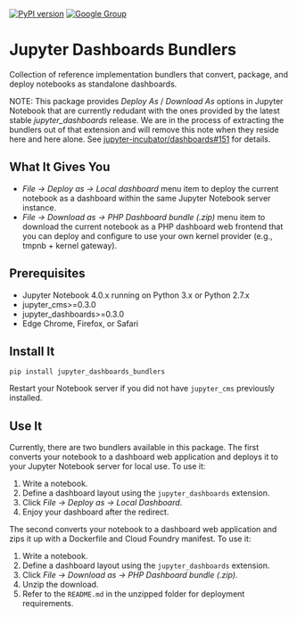 [![PyPI version](https://badge.fury.io/py/jupyter_dashboards_bundler.svg)](https://badge.fury.io/py/jupyter_dashboards) [![Google Group](https://img.shields.io/badge/-Google%20Group-lightgrey.svg)](https://groups.google.com/forum/#!forum/jupyter)

# Jupyter Dashboards Bundlers

Collection of reference implementation bundlers that convert, package, and deploy notebooks as standalone dashboards.

NOTE: This package provides *Deploy As* / *Download As* options in Jupyter Notebook that are currently redudant with the ones provided by the latest stable *jupyter_dashboards* release. We are in the process of extracting the bundlers out of that extension and will remove this note when they reside here and here alone. See [jupyter-incubator/dashboards#151](https://github.com/jupyter-incubator/dashboards/issues/151) for details.

## What It Gives You

* *File &rarr; Deploy as &rarr; Local dashboard* menu item to deploy the current notebook as a dashboard within the same Jupyter Notebook server instance.
* *File &rarr; Download as &rarr; PHP Dashboard bundle (.zip)* menu item to download the current notebook as a PHP dashboard web frontend that you can deploy and configure to use your own kernel provider (e.g., tmpnb + kernel gateway).

## Prerequisites

* Jupyter Notebook 4.0.x running on Python 3.x or Python 2.7.x
* jupyter_cms>=0.3.0
* jupyter_dashboards>=0.3.0
* Edge Chrome, Firefox, or Safari

## Install It

`pip install jupyter_dashboards_bundlers`

Restart your Notebook server if you did not have `jupyter_cms` previously installed.

## Use It

Currently, there are two bundlers available in this package. The first converts your notebook to a dashboard web application and deploys it to your Jupyter Notebook server for local use. To use it:

1. Write a notebook.
2. Define a dashboard layout using the `jupyter_dashboards` extension.
3. Click *File &rarr; Deploy as &rarr; Local Dashboard*.
4. Enjoy your dashboard after the redirect.

The second converts your notebook to a dashboard web application and zips it up with a Dockerfile and Cloud Foundry manifest. To use it:


1. Write a notebook.
2. Define a dashboard layout using the `jupyter_dashboards` extension.
3. Click *File &rarr; Download as &rarr; PHP Dashboard bundle (.zip)*.
4. Unzip the download.
5. Refer to the `README.md` in the unzipped folder for deployment requirements.
